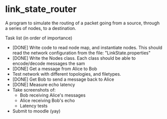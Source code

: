 # link_state_router
A program to simulate the routing of a packet going from a source, through a series of nodes, to a destination.

Task list (in order of importance)
  - [DONE] Write code to read node map, and instantiate nodes. This should read the network configuration from the file: "LinkState.properties"
  - [DONE] Write the Nodes class. Each class should be able to encode/decode messages the sam
  - [DONE] Get a message from Alice to Bob
  - Test network with different topologies, and filetypes.
  - [DONE] Get Bob to send a message back to Alice
  - [DONE] Measure echo latency
  - Take screenshots of:
    - Bob receiving Alice's messages
    - Alice receiving Bob's echo
    - Latency tests
  - Submit to moodle (yay)
